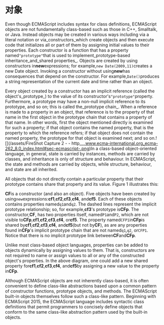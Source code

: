 # 对象

Even though ECMAScript includes syntax for class definitions, ECMAScript objects are not fundamentally class-based such as those in C++, Smalltalk, or Java. Instead objects may be created in various ways including via a literal notation or via_constructors_which create objects and then execute code that initializes all or part of them by assigning initial values to their properties. Each constructor is a function that has a property named`"prototype"`that is used to implement_prototype-based inheritance_and_shared properties_. Objects are created by using constructors in**new**expressions; for example,`new Date(2009,11)`creates a new Date object. Invoking a constructor without using**new**has consequences that depend on the constructor. For example,`Date()`produces a string representation of the current date and time rather than an object.

Every object created by a constructor has an implicit reference \(called the object's_prototype_\) to the value of its constructor's`"prototype"`property. Furthermore, a prototype may have a non-null implicit reference to its prototype, and so on; this is called the_prototype chain_. When a reference is made to a property in an object, that reference is to the property of that name in the first object in the prototype chain that contains a property of that name. In other words, first the object mentioned directly is examined for such a property; if that object contains the named property, that is the property to which the reference refers; if that object does not contain the named property, the prototype for that object is examined next; and so on.![](/assets/FireShot Capture 2 -  - http___www.ecma-international.org_ecma-262_8.0_index.html#sec-ecmascript-.png)In a class-based object-oriented language, in general, state is carried by instances, methods are carried by classes, and inheritance is only of structure and behaviour. In ECMAScript, the state and methods are carried by objects, while structure, behaviour, and state are all inherited.

All objects that do not directly contain a particular property that their prototype contains share that property and its value. Figure 1 illustrates this:

**CF**is a constructor \(and also an object\). Five objects have been created by using`new`expressions:**cf1**,**cf2**,**cf3**,**cf4**, and**cf5**. Each of these objects contains properties named`q1`and`q2`. The dashed lines represent the implicit prototype relationship; so, for example,**cf3**'s prototype is**CFp**. The constructor,**CF**, has two properties itself, named`P1`and`P2`, which are not visible to**CFp**,**cf1**,**cf2**,**cf3**,**cf4**, or**cf5**. The property named`CFP1`in**CFp**is shared by**cf1**,**cf2**,**cf3**,**cf4**, and**cf5**\(but not by**CF**\), as are any properties found in**CFp**'s implicit prototype chain that are not named`q1`,`q2`, or`CFP1`. Notice that there is no implicit prototype link between**CF**and**CFp**.

Unlike most class-based object languages, properties can be added to objects dynamically by assigning values to them. That is, constructors are not required to name or assign values to all or any of the constructed object's properties. In the above diagram, one could add a new shared property for**cf1**,**cf2**,**cf3**,**cf4**, and**cf5**by assigning a new value to the property in**CFp**.

Although ECMAScript objects are not inherently class-based, it is often convenient to define class-like abstractions based upon a common pattern of constructor functions, prototype objects, and methods. The ECMAScript built-in objects themselves follow such a class-like pattern. Beginning with ECMAScript 2015, the ECMAScript language includes syntactic class definitions that permit programmers to concisely define objects that conform to the same class-like abstraction pattern used by the built-in objects.

